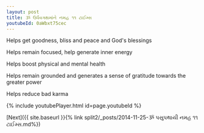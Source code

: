 ```yaml
---
layout: post
title: ૐ ઉર્ધવગથમાંને નમહ ૧૧ ટાઈમ્સ
youtubeId: 0aWbxt75cec
---
```

 
 
Helps get goodness, bliss and peace and God's blessings
 
Helps remain focused, help generate inner energy 
 
Helps boost physical and mental health 
 
Helps remain grounded and generates a sense of gratitude towards the greater power 
 
Helps reduce bad karma
 
 
 
 


{% include youtubePlayer.html id=page.youtubeId %}
 
[Next]({{ site.baseurl }}{% link  split2/_posts/2014-11-25-ૐ પસુપથાયી નમહ ૧૧ ટાઈમ્સ.md%})
 

